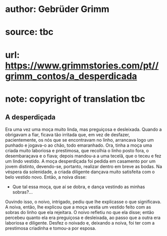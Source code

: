 # author: Gebrüder Grimm
# source: tbc
# url: https://www.grimmstories.com/pt//grimm_contos/a_desperdicada
# note: copyright of translation tbc

## A desperdiçada 

Era uma vez uma moça muito linda, mas preguiçosa e desleixada. Quando a
obrigavam a fiar, ficava tão irritada que, em vez de desfazer,
pacientemente, os nós que se encontravam no linho, arrancava logo um
punhado e jogava-o ao chão, todo emaranhado.
Ora, tinha a moça uma criada muito laboriosa e prestimosa, que recolhia
o linho posto fora, o desembaraçava e o fiava; depois mandou-a a uma
tecelã, que o teceu e fez um lindo vestido.
A moça desperdiçada foi pedida em casamento por um jovem distinto,
devendo-se, portanto, realizar dentro em breve as bodas.
Na véspera da solenidade, a criada diligente dançava muito satisfeita
com o belo vestido novo. Então, a noiva disse:

- Que tal essa moça, que aí se dobra,
e dança vestindo as minhas sobras?...

Ouvindo isso, o noivo, intrigado, pediu que lhe explicasse o que
significava.
A noiva, então, lhe explicou que a moça vestia um vestido feito com as
sobras do linho que ela rejeitara.
O noivo refletiu no que ela disse; então percebeu quanto ela era
preguiçosa e desleixada, ao passo que a outra era laboriosa e
diligente.
Desfez o noivado e, deixando a noiva, foi ter com a prestimosa criadinha
e tomou-a por esposa.
